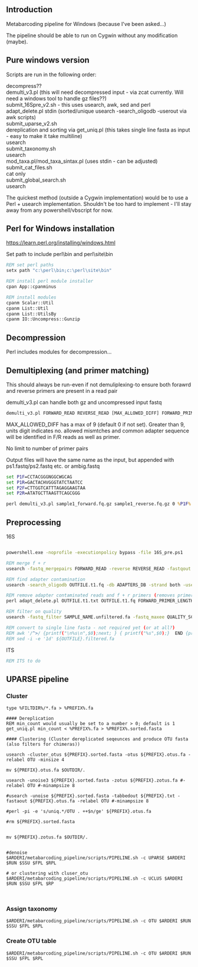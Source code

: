 ## Introduction
Metabarcoding pipeline for Windows (because I've been asked...)

The pipeline should be able to run on Cygwin without any modification (maybe).

## Pure windows version
Scripts are run in the following order:  

decompress??  
demulti_v3.pl (this will need decompressed input - via zcat currently. Will need a windows tool to handle gz files??)  
submit_16Spre_v2.sh - this uses usearch, awk, sed and perl  
adapt_delete.pl stdin (sorted/unique usearch -search_oligodb -userout via awk scripts)  
submit_uparse_v2.sh   
  dereplication and sorting via get_uniq.pl (this takes single line fasta as input - easy to make it take multiline)  
  usearch  
submit_taxonomy.sh  
  usearch   
  mod_taxa.pl/mod_taxa_sintax.pl (uses stdin - can be adjusted)  
submit_cat_files.sh  
  cat only  
submit_global_search.sh  
  usearch  
  
The quickest method (outside a Cygwin implementation) would be to use a Perl + usearch implementation.
Shouldn't be too hard to implement - I'll stay away from any powershell/vbscript for now.

## Perl for Windows installation

https://learn.perl.org/installing/windows.html

Set path to include perl\bin and perl\site\bin
```cmd
REM set perl paths
setx path "c:\perl\bin;c:\perl\site\bin"

REM install perl module installer
cpan App::cpanminus

REM install modules
cpanm Scalar::Util
cpanm List::Util
cpanm List::UtilsBy
cpanm IO::Uncompress::Gunzip
```

## Decompression
Perl includes modules for decompression...
 

## Demultiplexing (and primer matching)
This should always be run-even if not demuliplexing-to ensure both forawrd and reverse primers are present in a read pair 

demulti_v3.pl can handle both gz and uncompressed input fastq

```cmd
demulti_v3.pl FORWARD_READ REVERSE_READ [MAX_ALLOWED_DIFF] FORWARD_PRIMER_1 REVERSE_PRIMER_1 [FORWARD_PRIMER_n] [REVERSE_PRIMER_n]
```
MAX_ALLOWED_DIFF has a max of 9 (default 0 if not set). Greater than 9, units digit indicates no. allowed mismtches and common adapter sequence will be identified in F/R reads as well as primer.

No limit to number of primer pairs 

Output files will have the same name as the input, but appended with ps1.fastq/ps2.fastq etc. or ambig.fastq

```cmd
set P1F=CCTACGGGNGGCWGCAG
set P1R=GACTACHVGGGTATCTAATCC
set P2F=CTTGGTCATTTAGAGGAAGTAA
set P2R=ATATGCTTAAGTTCAGCGGG

perl demulti_v3.pl sample1_forward.fq.gz sample1_reverse.fq.gz 0 %P1F% %P1R% %P2F% %P2R%

```

## Preprocessing

16S
```cmd

powershell.exe -noprofile -executionpolicy bypass -file 16S_pre.ps1

REM merge f + r
usearch -fastq_mergepairs FORWARD_READ -reverse REVERSE_READ -fastqout OUTFILE.t1.fq  -fastq_pctid 0 -fastq_maxdiffs (MINL * MAXDIFF)/100 -fastq_minlen MINL -fastq_minovlen 0 -minhsp 0

REM find adapter contamination
usearch -search_oligodb OUTFILE.t1.fq -db ADAPTERS_DB -strand both -userout OUTFILE.t1.txt -userfields query+target+qstrand+diffs+tlo+thi+trowdots 

REM remove adapter contaminated reads and f + r primers (removes primers by length rather than by match - guaranteed exact if demultiplex set to 0)
perl adapt_delete.pl OUTFILE.t1.txt OUTFILE.t1.fq FORWARD_PRIMER_LENGTH REVERSE_PRIMER_LENGTH > SAMPLE_NAME.unfiltered.fa

REM filter on quality
usearch -fastq_filter SAMPLE_NAME.unfiltered.fa -fastq_maxee QUALITY_SCORE -relabel SAMPLE_NAME -fastaout SAMPLE_NAME.filtered.fa

REM convert to single line fasta - not required yet (or at all?)
REM awk '/^>/ {printf("\n%s\n",$0);next; } { printf("%s",$0);}  END {printf("\n");}'  <${OUTFILE}.t3.fa > ${OUTFILE}.filtered.fa
REM sed -i -e '1d' ${OUTFILE}.filtered.fa
```

ITS
```cmd
REM ITS to do
```

 
## UPARSE pipeline

### Cluster
```
type %FILTDIR%/*.fa > %PREFIX%.fa

#### Dereplication
REM min_count would usually be set to a number > 0; default is 1
get_uniq.pl min_count < %PREFIX%.fa > %PREFIX%.sorted.fasta 

#### Clustering (Cluster dereplicated seqeunces and produce OTU fasta (also filters for chimeras))

usearch -cluster_otus ${PREFIX}.sorted.fasta -otus ${PREFIX}.otus.fa -relabel OTU -minsize 4

mv ${PREFIX}.otus.fa $OUTDIR/.

usearch -unoise3 ${PREFIX}.sorted.fasta -zotus ${PREFIX}.zotus.fa #-relabel OTU #-minampsize 8

#usearch -unoise ${PREFIX}.sorted.fasta -tabbedout ${PREFIX}.txt -fastaout ${PREFIX}.otus.fa -relabel OTU #-minampsize 8

#perl -pi -e 's/uniq.*/OTU . ++$n/ge' ${PREFIX}.otus.fa

#rm ${PREFIX}.sorted.fasta


mv ${PREFIX}.zotus.fa $OUTDIR/.


#denoise
$ARDERI/metabarcoding_pipeline/scripts/PIPELINE.sh -c UPARSE $ARDERI $RUN $SSU $FPL $RPL

# or clustering with cluser_otu
$ARDERI/metabarcoding_pipeline/scripts/PIPELINE.sh -c UCLUS $ARDERI $RUN $SSU $FPL $RP



```

### Assign taxonomy
```
$ARDERI/metabarcoding_pipeline/scripts/PIPELINE.sh -c OTU $ARDERI $RUN $SSU $FPL $RPL
```

### Create OTU table
```
$ARDERI/metabarcoding_pipeline/scripts/PIPELINE.sh -c OTU $ARDERI $RUN $SSU $FPL $RPL
```
